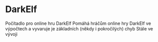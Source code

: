 # DarkElf
Počítadlo pro online hru DarkElf
Pomáhá hráčům online hry DarkElf ve výpočtech a vyvaruje je základních (někdy i pokročilých) chyb
Stále ve vývoji

